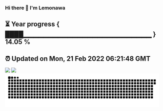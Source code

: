 ### Hi there 👋  I'm Lemonawa  
⏳ Year progress { ████▁▁▁▁▁▁▁▁▁▁▁▁▁▁▁▁▁▁▁▁▁▁▁▁▁▁ } 14.05 %
---
⏰ Updated on Mon, 21 Feb 2022 06:21:48 GMT
---
![](https://github-readme-stats.vercel.app/api?username=Lemonawa&bg_color=30,e96443,904e95&title_color=fff&text_color=fff&layout=compact)
![](https://github-readme-stats.vercel.app/api/top-langs/?username=Lemonawa&layout=compact&bg_color=30,e96443,904e95&title_color=fff&text_color=fff)  
![](https://raw.githubusercontent.com/Lemonawa/Lemonawa/main/assets/github-contribution-grid-snake.svg)




